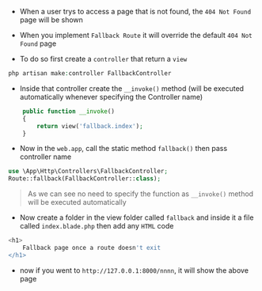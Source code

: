 - When a user trys to access a page that is not found,
the `404 Not Found` page will be shown
- When you implement `Fallback Route` it will override the default
`404 Not Found` page

- To do so first create a `controller` that return a `view`
````php
php artisan make:controller FallbackController
````

- Inside that controller create the `__invoke()` method (will be executed automatically 
whenever specifying the Controller name)
````php
    public function __invoke()
    {
        return view('fallback.index');
    }
````

- Now in the `web.app`, call the static method `fallback()` then pass controller name
````php
use \App\Http\Controllers\FallbackController;
Route::fallback(FallbackController::class);
````
> As we can see no need to specify the function as `__invoke()` method will be executed automatically

- Now create a folder in the view folder called `fallback` and inside it
a file called `index.blade.php` then add any `HTML` code
````php
<h1>
    Fallback page once a route doesn't exit
</h1>
````

- now if you went to `http://127.0.0.1:8000/nnnn`, it will show the above page 

